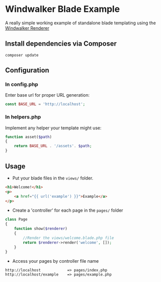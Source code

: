 # Windwalker Blade Example

A really simple working example of standalone blade templating using the [Windwalker Renderer](https://github.com/ventoviro/windwalker-renderer)

## Install dependencies via Composer

```
composer update
```

## Configuration
### In config.php
Enter base url for proper URL generation:

``` php
const BASE_URL = 'http://localhost';
```

### In helpers.php
Implement any helper your template might use:

``` php
function asset($path)
{
	return BASE_URL . '/assets'. $path;
}
```

## Usage
* Put your blade files in the `views/` folder.
``` html
<h1>Welcome!</h1>
<p>
	<a href="{{ url('example') }}">Example</a>
</p> 
```

* Create a 'controller' for each page in the `pages/` folder
``` php
class Page
{
	function show($renderer)
	{
		//Render the views/welcome.blade.php file
		return $renderer->render('welcome', []);
	}
}
```

* Access your pages by controller file name
```
http://localhost			=> pages/index.php
http://localhost/example	=> pages/example.php
```
